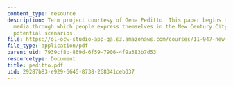 ```yaml
---
content_type: resource
description: Term project courtesy of Gena Peditto. This paper begins to address the
  media through which people express themselves in the New Century City by examining
  potential scenarios.
file: https://ol-ocw-studio-app-qa.s3.amazonaws.com/courses/11-947-new-century-cities-real-estate-digital-technology-and-design-fall-2004/29287b83e92966458738268341ceb337_peditto.pdf
file_type: application/pdf
parent_uid: 7939cf8b-869d-6f59-7906-4f9a383b7d53
resourcetype: Document
title: peditto.pdf
uid: 29287b83-e929-6645-8738-268341ceb337
---
```

